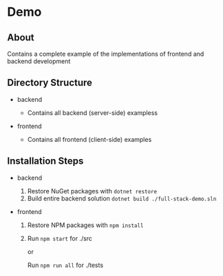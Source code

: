 # Demo

## About

Contains a complete example of the implementations of frontend and backend development

## Directory Structure

* backend
  * Contains all backend (server-side) exampless

* frontend
  * Contains all frontend (client-side) examples

## Installation Steps

* backend
  1. Restore NuGet packages with ```dotnet restore```
  2. Build entire backend solution ```dotnet build ./full-stack-demo.sln```

* frontend
  1. Restore NPM packages with ```npm install```
  2. Run ```npm start``` for ./src
        
        or

     Run ```npm run all``` for ./tests